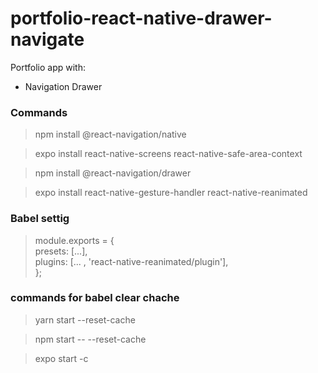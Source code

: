 # portfolio-react-native-drawer-navigate
Portfolio app with:
- Navigation Drawer

### Commands
> npm install @react-navigation/native

> expo install react-native-screens react-native-safe-area-context

> npm install @react-navigation/drawer

> expo install react-native-gesture-handler react-native-reanimated


### Babel settig
>  module.exports = { <br>
   presets: [...],<br>
plugins: [... , 'react-native-reanimated/plugin'],<br>
 };

### commands for babel clear chache
> yarn start --reset-cache

> npm start -- --reset-cache

> expo start -c
